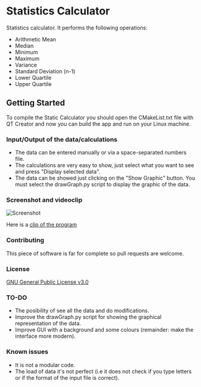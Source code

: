 # Statistics Calculator
Statistics calculator. It performs the following operations:
* Arithmetic Mean
* Median
* Minimum
* Maximum
* Variance
* Standard Deviation (n-1)
* Lower Quartile
* Upper Quartile

## Getting Started
To compile the Static Calculator you should open the CMakeList.txt file with QT Creator and now you can build the app and run on your Linux machine.

### Input/Output of the data/calculations
* The data can be entered manually or via a space-separated numbers file.
* The calculations are very easy to show, just select what you want to see and press "Display selected data".
* The data can be showed just clicking on the "Show Graphic" button. You must select the drawGraph.py script to display the graphic of the data.

### Screenshot and videoclip
![Screenshot](https://github.com/ignabelitzky/statistics-calculator/blob/main/statistics-calculator/images/screenshots/screenshot_img3.png)

Here is a [clip of the program](https://youtu.be/ogZXb6MJNU0)

### Contributing
This piece of software is far for complete so pull requests are welcome.

### License
[GNU General Public License v3.0](https://www.gnu.org/licenses/gpl-3.0.html)

### TO-DO
- The posibility of see all the data and do modifications.
- Improve the drawGraph.py script for showing the graphical representation of the data.
- Improve GUI with a background and some colours (remainder: make the interface more modern).

### Known issues
- It is not a modular code.
- The load of data it's not perfect (i.e it does not check if you type letters or if the format of the input file is correct).
